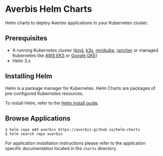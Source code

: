 # Averbis Helm Charts

Helm charts to deploy Averbis applications in your Kubernetes cluster.

## Prerequisites
- A running Kubernetes cluster ([kind](https://kind.sigs.k8s.io/docs/), [k3s](https://k3s.io/), [minikube](https://minikube.sigs.k8s.io/docs/start/), [rancher](https://rancher.com/) or managed Kubernetes like [AWS EKS](https://docs.aws.amazon.com/eks/latest/userguide/what-is-eks.html) or [Google GKE](https://cloud.google.com/kubernetes-engine))
- Helm 3.x

## Installing Helm
Helm is a package manager for Kubernetes. Helm Charts are packages of pre-configured Kubernetes resources.

To install Helm, refer to the [Helm install guide](https://helm.sh/docs/intro/install/).

## Browse Applications

```
$ helm repo add averbis https://averbis.github.io/helm-charts
$ helm search repo averbis
```

For application installation instructions please refer to the application specific documentation located in the `charts` directory.